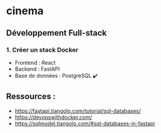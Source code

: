 # cinema

## Développement Full-stack

### 1. Créer un stack Docker

- Frontend : React
- Backend : FastAPI
- Base de données : PostgreSQL ✔️


## Ressources : 

- https://fastapi.tiangolo.com/tutorial/sql-databases/
- https://devopswithdocker.com/
- https://sqlmodel.tiangolo.com/#sql-databases-in-fastapi

